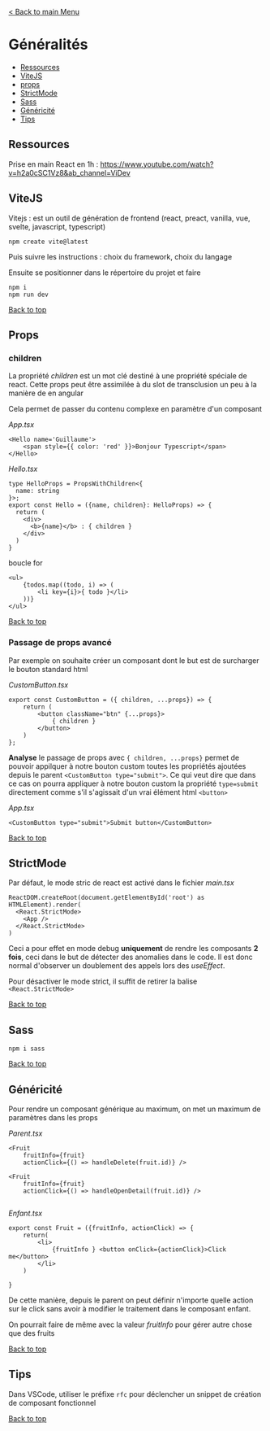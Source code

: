 [< Back to main Menu](https://github.com/gsoulie/react-resources/blob/master/react-presentation.md)    

# Généralités

* [Ressources](#ressources)     
* [ViteJS](#vitejs)    
* [props](#props)     
* [StrictMode](#strictmode)    
* [Sass](#sass)    
* [Généricité](#généricité)    
* [Tips](#tips)     

## Ressources

Prise en main React en 1h : https://www.youtube.com/watch?v=h2a0cSC1Vz8&ab_channel=ViDev     

## ViteJS

Vitejs : est un outil de génération de frontend (react, preact, vanilla, vue, svelte, javascript, typescript)

````npm create vite@latest ````

Puis suivre les instructions : choix du framework, choix du langage

Ensuite se positionner dans le répertoire du projet et faire 

````
npm i
npm run dev
````

[Back to top](#généralités)      

## Props

### children

La propriété *children* est un mot clé destiné à une propriété spéciale de react. Cette props peut être assimilée à du slot de transclusion un peu à la manière de *<ng-content>* en angular

Cela permet de passer du contenu complexe en paramètre d'un composant 

*App.tsx*
````tsx
<Hello name='Guillaume'>
	<span style={{ color: 'red' }}>Bonjour Typescript</span>
</Hello>
````

*Hello.tsx*
````tsx
type HelloProps = PropsWithChildren<{
  name: string
}>;
export const Hello = ({name, children}: HelloProps) => {
  return (
    <div>
      <b>{name}</b> : { children }
    </div>
  )
}  
````

boucle for

````
<ul>
	{todos.map((todo, i) => (
		<li key={i}>{ todo }</li>
	))}
</ul>
````
[Back to top](#généralités)      
  
### Passage de props avancé

Par exemple on souhaite créer un composant *<CustomButton>* dont le but est de surcharger le bouton standard html

*CustomButton.tsx*
````tsx
export const CustomButton = ({ children, ...props}) => {
	return (
		<button className="btn" {...props}>
			{ children }
		</button>
	)
};
````

**Analyse** le passage de props avec ````{ children, ...props}```` permet de pouvoir appilquer à notre bouton custom toutes les propriétés ajoutées
depuis le parent ````<CustomButton type="submit">````. Ce qui veut dire que dans ce cas on pourra appliquer à notre bouton custom la propriété ````type=submit```` directement
comme s'il s'agissait d'un vrai élément html ````<button>````

*App.tsx*
````tsx
<CustomButton type="submit">Submit button</CustomButton>
````

[Back to top](#généralités)      

## StrictMode

Par défaut, le mode stric de react est activé dans le fichier *main.tsx*

````tsx
ReactDOM.createRoot(document.getElementById('root') as HTMLElement).render(
  <React.StrictMode>
    <App />
  </React.StrictMode>
)
````

Ceci a pour effet en mode debug **uniquement** de rendre les composants **2 fois**, ceci dans le but de détecter des anomalies dans le code. Il est donc normal d'observer un doublement des appels lors des *useEffect*.

Pour désactiver le mode strict, il suffit de retirer la balise ````<React.StrictMode>````
  
[Back to top](#généralités)      

## Sass

````npm i sass````

[Back to top](#généralités)      

## Généricité
  
Pour rendre un composant générique au maximum, on met un maximum de paramètres dans les props

*Parent.tsx*
````tsx
<Fruit
	fruitInfo={fruit}
	actionClick={() => handleDelete(fruit.id)} />
	
<Fruit
	fruitInfo={fruit}
	actionClick={() => handleOpenDetail(fruit.id)} />
	
````

*Enfant.tsx*
````tsx
export const Fruit = ({fruitInfo, actionClick) => {
	return(
		<li>
			{fruitInfo } <button onClick={actionClick}>Click me</button>
		</li>
	)
	
}
````

De cette manière, depuis le parent on peut définir n'importe quelle action sur le click sans avoir à modifier le traitement dans le composant enfant.

On pourrait faire de même avec la valeur *fruitInfo* pour gérer autre chose que des fruits

[Back to top](#généralités)      

## Tips

Dans VSCode, utiliser le préfixe ````rfc```` pour déclencher un snippet de création de composant fonctionnel
	
[Back to top](#généralités)    
